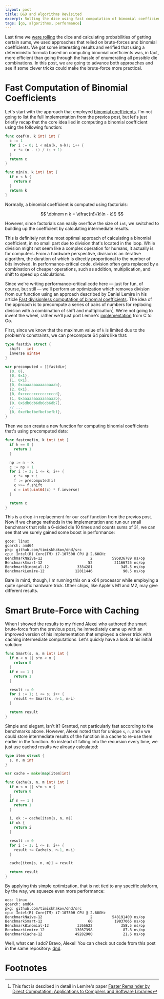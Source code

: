 ```yaml
---
layout: post
title: D&D and Algorithms Revisited
excerpt: Rolling the dice using fast computation of binomial coefficients and caching
tags: [go, algorithms, performance]
---
```


Last time we [were rolling](dnd-and-algorithms) the dice and calculating probabilities of getting certain sums, we used approaches that relied on brute-forces and binomial coefficients. We got some interesting results and verified that using a deterministic formula based on computing binomial coefficients was, in fact, more efficient than going through the hassle of enumerating all possible die combinations. In this post, we are going to advance both approaches and see if some clever tricks could make the brute-force more practical.

# Fast Computation of Binomial Coefficients

Let's start with the approach that employed [binomial coefficients](https://en.wikipedia.org/wiki/Binomial_coefficient). I'm not going to list the full implementation from the previos post, but let's just briefly recap that the core idea lied in computing a binomial coefficient using the following function:

```go
func coef(n, k int) int {
  c := 1
  for i := 0; i < min(k, n-k); i++ {
    c *= (n - i) / (i + 1)
  }
  return c
}

func min(n, k int) int {
  if n < k {
    return n
  }
  return k
}
```

Normally, a binomial coefficient is computed using factorials:

$$ \dbinom n k = \dfrac{n!}{k!(n - k)!} $$

However, since factorials can easily overflow the size of `int`, we switched to building up the coefficient by calculating intermediate results.

This is definitely not the most optimal approach of calculating a binomial coefficient, in no small part due to division that's located in the loop. While division might not seem like a complex operation for humans, it actually is for computers. From a hardware perspective, division is an iterative algorithm, the duration of which is directly proportional to the number of bits involved. In performance-critical code, division often gets replaced by a combination of cheaper operations, such as addition, multiplication, and shift to speed up calculations.

Since we're writing performance-critical code here — just for fun, of course, but still — we'll perform an optimization which removes division from our function using an approach described by Daniel Lemire in his article [Fast divisionless computation of binomial coefficients](https://lemire.me/blog/2020/02/26/fast-divisionless-computation-of-binomial-coefficients/). The idea of the approach is to precompute a series of pairs of numbers for replacing division with a combination of shift and multiplication[^1]. We're not going to invent the wheel, rather we'll just port Lemire's [implementation](https://github.com/lemire/Code-used-on-Daniel-Lemire-s-blog/blob/master/2020/02/26/binom.c) from C to Go.

First, since we know that the maximum value of `k` is limited due to the problem's constraints, we can precompute 64 pairs like that:

```go
type fastdiv struct {
  shift   int
  inverse uint64
}

var precomputed = []fastdiv{
  {0, 0},
  {0, 0x1},
  {1, 0x1},
  {0, 0xaaaaaaaaaaaaaaab},
  {2, 0x1},
  {0, 0xcccccccccccccccd},
  {1, 0xaaaaaaaaaaaaaaab},
  {0, 0x6db6db6db6db6db7},
  // ...
  {0, 0xefbefbefbefbefbf},
}
```

Then we can create a new function for computing binomial coefficients that's using precomputed data:

```go
func fastcoef(n, k int) int {
  if k == 0 {
    return 1
  }

  np := n - k
  c := np + 1
  for i := 2; i <= k; i++ {
    c *= np + i
    f := precomputed[i]
    c >>= f.shift
    c = int(uint64(c) * f.inverse)
  }

  return c
}
```

This is a drop-in replacement for our `coef` function from the previos post. Now if we change methods in the implementation and run our small benchmark that rolls a 6-sided die 10 times and counts sums of 31, we can see that we surely gained some boost in performance:

```
goos: linux
goarch: amd64
pkg: github.com/timiskhakov/dnd/src
cpu: Intel(R) Core(TM) i7-10750H CPU @ 2.60GHz
BenchmarkNaive-12                      2         596836789 ns/op
BenchmarkSmart-12                     52          21166725 ns/op
BenchmarkBinomial-12             3334281             345.5 ns/op
BenchmarkLemire-12              12011446              90.5 ns/op
```

Bare in mind, though, I'm running this on a x64 processor while employing a quite specific hardware trick. Other chips, like Apple's M1 and M2, may give different results.

# Smart Brute-Force with Caching

When I showed the results to my friend [Alexei](https://github.com/alexeimatrosov) who authored the smart brute-force from the previous post, he immediately came up with an improved version of his implementation that employed a clever trick with caching intermediate computations. Let's quickly have a look at his initial solution:

```go
func Smart(s, n, m int) int {
  if m < n || s*n < m {
    return 0
  }
  if n == 1 {
    return 1
  }

  result := 0
  for i := 1; i <= s; i++ {
    result += Smart(s, n-1, m-i)
  }

  return result
}
```

Simple and elegant, isn't it? Granted, not particularly fast according to the benchmarks above. However, Alexei noted that for unique `s`, `n`, and `m` we could store intermediate results of the function in a cache to re-use them earlier in the function. So instead of falling into the recursion every time, we just use cached results we already calculated:

```go
type item struct {
  s, n, m int
}

var cache = make(map[item]int)

func Cache(s, n, m int) int {
  if m < n || s*n < m {
    return 0
  }
  if n == 1 {
    return 1
  }

  i, ok := cache[item{s, n, m}]
  if ok {
    return i
  }

  result := 0
  for i := 1; i <= s; i++ {
    result += Cache(s, n-1, m-i)
  }

  cache[item{s, n, m}] = result

  return result
}
```

By applying this simple optimization, that is not tied to any specific platform, by the way, we squeeze even more performance:

```
oos: linux
goarch: amd64
pkg: github.com/timiskhakov/dnd/src
cpu: Intel(R) Core(TM) i7-10750H CPU @ 2.60GHz
BenchmarkNaive-12                      2         548191400 ns/op
BenchmarkSmart-12                     60          19837065 ns/op
BenchmarkBinomial-12             3366622             358.5 ns/op
BenchmarkLemire-12              13037398              87.8 ns/op
BenchmarkCache-12               49282900              21.6 ns/op
```

Well, what can I add? Bravo, Alexei! You can check out code from this post in the same repository: [dnd](http://github.com/timiskhakov/dnd).

# Footnotes

[^1]: This fact is descibed in detail in Lemire's paper [Faster Remainder by Direct Computation: Applications to Compilers and Software Libraries](https://arxiv.org/abs/1902.01961)